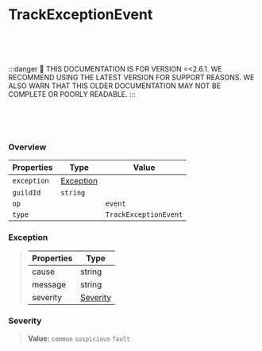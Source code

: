 # TrackExceptionEvent

<br/><br/><br/>

:::danger
🚨 THIS DOCUMENTATION IS FOR VERSION =\<2.6.1. WE RECOMMEND USING THE LATEST VERSION FOR SUPPORT REASONS. WE ALSO WARN THAT THIS OLDER DOCUMENTATION MAY NOT BE COMPLETE OR POORLY READABLE.
:::

<br/><br/><br/>

### Overview

| Properties  | Type                    | Value                 |
| ----------- | ----------------------- | --------------------- |
| `exception` | [Exception](#exception) |                       |
| `guildId`   | `string`                |                       |
| `op`        |                         | `event`               |
| `type`      |                         | `TrackExceptionEvent` |

### Exception

> | Properties | Type                  |
> | ---------- | --------------------- |
> | cause      | string                |
> | message    | string                |
> | severity   | [Severity](#severity) |

### Severity

> **Value:** `common` `suspicious` `fault`
